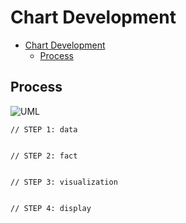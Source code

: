 # Chart Development

- [Chart Development](#chart-development)
  - [Process](#process)

## Process

![UML](./UML.png)

```
// STEP 1: data


// STEP 2: fact


// STEP 3: visualization


// STEP 4: display

```
